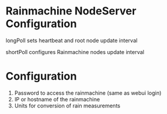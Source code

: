 
# Rainmachine NodeServer Configuration
longPoll sets heartbeat and root node update interval

shortPoll configures Rainmachine nodes update interval

# Configuration
1. Password to access the rainmachine (same as webui login)
2. IP or hostname of the rainmachine
3. Units for conversion of rain measurements
